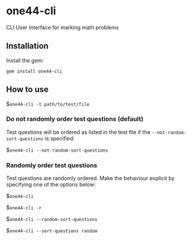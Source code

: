 # one44-cli
CLI User Interface for marking math problems

## Installation

Install the gem:

`gem install one44-cli`

## How to use
$`one44-cli -t path/to/test/file`

### Do not randomly order test questions (default)
Test questions will be ordered as listed in the test file if the `--not-random-sort-questions` is specified:

$`one44-cli --not-random-sort-questions`

### Randomly order test questions
Test questions are randomly ordered. Make the behaviour explicit by specifying one of the options below:

$`one44-cli`

$`one44-cli -r`

$`one44-cli --random-sort-questions`

$`one44-cli --sort-questions random`